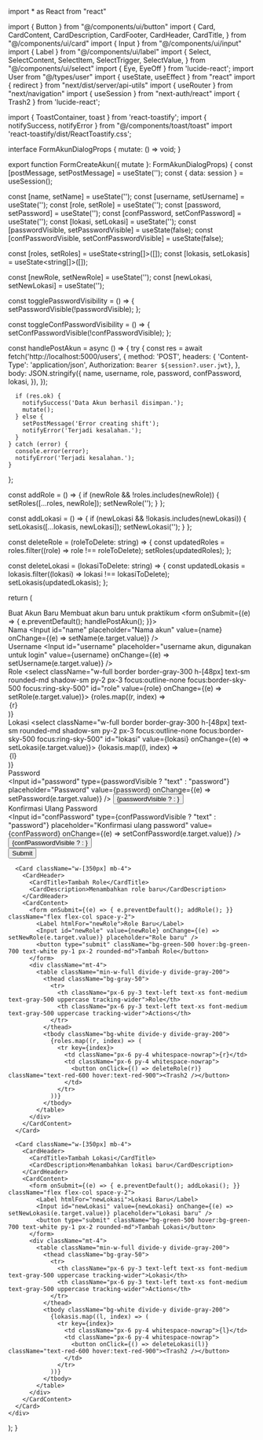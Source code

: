 import * as React from "react"

import { Button } from "@/components/ui/button"
import {
  Card,
  CardContent,
  CardDescription,
  CardFooter,
  CardHeader,
  CardTitle,
} from "@/components/ui/card"
import { Input } from "@/components/ui/input"
import { Label } from "@/components/ui/label"
import {
  Select,
  SelectContent,
  SelectItem,
  SelectTrigger,
  SelectValue,
} from "@/components/ui/select"
import { Eye, EyeOff } from 'lucide-react';
import User from "@/types/user"
import { useState, useEffect } from "react"
import { redirect } from "next/dist/server/api-utils"
import { useRouter } from "next/navigation"
import { useSession } from "next-auth/react"
import { Trash2 } from 'lucide-react';

import { ToastContainer, toast } from 'react-toastify';
import { notifySuccess, notifyError } from "@/components/toast/toast"
import 'react-toastify/dist/ReactToastify.css';

interface FormAkunDialogProps {
  mutate: () => void;
}

export function FormCreateAkun({ mutate }: FormAkunDialogProps) {
  const [postMessage, setPostMessage] = useState('');
  const { data: session } = useSession();

  const [name, setName] = useState('');
  const [username, setUsername] = useState('');
  const [role, setRole] = useState('');
  const [password, setPassword] = useState('');
  const [confPassword, setConfPassword] = useState('');
  const [lokasi, setLokasi] = useState('');
  const [passwordVisible, setPasswordVisible] = useState(false);
  const [confPasswordVisible, setConfPasswordVisible] = useState(false);

  const [roles, setRoles] = useState<string[]>([]);
  const [lokasis, setLokasis] = useState<string[]>([]);

  const [newRole, setNewRole] = useState('');
  const [newLokasi, setNewLokasi] = useState('');

  const togglePasswordVisibility = () => {
    setPasswordVisible(!passwordVisible);
  };

  const toggleConfPasswordVisibility = () => {
    setConfPasswordVisible(!confPasswordVisible);
  };

  const handlePostAkun = async () => {
    try {
      const res = await fetch('http://localhost:5000/users', {
        method: 'POST',
        headers: {
          'Content-Type': 'application/json',
          Authorization: `Bearer ${session?.user.jwt}`,
        },
        body: JSON.stringify({
          name,
          username,
          role,
          password,
          confPassword,
          lokasi,
        }),
      });

      if (res.ok) {
        notifySuccess('Data Akun berhasil disimpan.');
        mutate();
      } else {
        setPostMessage('Error creating shift');
        notifyError('Terjadi kesalahan.');
      }
    } catch (error) {
      console.error(error);
      notifyError('Terjadi kesalahan.');
    }
  };

  const addRole = () => {
    if (newRole && !roles.includes(newRole)) {
      setRoles([...roles, newRole]);
      setNewRole('');
    }
  };

  const addLokasi = () => {
    if (newLokasi && !lokasis.includes(newLokasi)) {
      setLokasis([...lokasis, newLokasi]);
      setNewLokasi('');
    }
  };

  const deleteRole = (roleToDelete: string) => {
    const updatedRoles = roles.filter((role) => role !== roleToDelete);
    setRoles(updatedRoles);
  };

  const deleteLokasi = (lokasiToDelete: string) => {
    const updatedLokasis = lokasis.filter((lokasi) => lokasi !== lokasiToDelete);
    setLokasis(updatedLokasis);
  };

  return (
    <div>
      <Card className="w-[350px] mb-4">
        <CardHeader>
          <CardTitle>Buat Akun Baru</CardTitle>
          <CardDescription>Membuat akun baru untuk praktikum</CardDescription>
        </CardHeader>
        <CardContent>
          <form onSubmit={(e) => { e.preventDefault(); handlePostAkun(); }}>
            <div className="grid w-full items-center gap-4">
              <div className="flex flex-col space-y-1.5">
                <Label htmlFor="name">Nama</Label>
                <Input id="name" placeholder="Nama akun" value={name} onChange={(e) => setName(e.target.value)} />
              </div>
              <div className="flex flex-col space-y-1.5">
                <Label htmlFor="username">Username</Label>
                <Input id="username" placeholder="username akun, digunakan untuk login" value={username} onChange={(e) => setUsername(e.target.value)} />
              </div>
              <div className="flex flex-col space-y-1.5">
                <Label htmlFor="role" className="font-medium text-sm">Role</Label>
                <select className="w-full border border-gray-300 h-[48px] text-sm rounded-md shadow-sm py-2 px-3 focus:outline-none focus:border-sky-500 focus:ring-sky-500" id="role" value={role} onChange={(e) => setRole(e.target.value)}>
                  {roles.map((r, index) => <option key={index} value={r}>{r}</option>)}
                </select>
              </div>
              <div className="flex flex-col space-y-1.5">
                <Label htmlFor="lokasi" className="font-medium text-sm">Lokasi</Label>
                <select className="w-full border border-gray-300 h-[48px] text-sm rounded-md shadow-sm py-2 px-3 focus:outline-none focus:border-sky-500 focus:ring-sky-500" id="lokasi" value={lokasi} onChange={(e) => setLokasi(e.target.value)}>
                  {lokasis.map((l, index) => <option key={index} value={l}>{l}</option>)}
                </select>
              </div>
              <div className="flex flex-col space-y-1.5">
                <Label htmlFor="password">Password</Label>
                <div className="relative">
                  <Input id="password" type={passwordVisible ? "text" : "password"} placeholder="Password" value={password} onChange={(e) => setPassword(e.target.value)} />
                  <button type="button" className="absolute inset-y-0 right-0 pr-3 flex items-center" onClick={togglePasswordVisibility}>
                    {passwordVisible ? <EyeOff color="gray" /> : <Eye color="gray" />}
                  </button>
                </div>
              </div>
              <div className="flex flex-col space-y-1.5">
                <Label htmlFor="confPassword">Konfirmasi Ulang Password</Label>
                <div className="relative">
                  <Input id="confPassword" type={confPasswordVisible ? "text" : "password"} placeholder="Konfirmasi ulang password" value={confPassword} onChange={(e) => setConfPassword(e.target.value)} />
                  <button type="button" className="absolute inset-y-0 right-0 pr-3 flex items-center" onClick={toggleConfPasswordVisibility}>
                    {confPasswordVisible ? <EyeOff color="gray" /> : <Eye color="gray" />}
                  </button>
                </div>
              </div>
            </div>
            <div className="mt-5 mr-4">
              <button className="bg-blue-500 hover:bg-blue-700 text-white md:h-[48px] h-[64px] md:text-md text-md font-medium py-2 px-4 rounded-md">Submit</button>
            </div>
          </form>
        </CardContent>
      </Card>

      <Card className="w-[350px] mb-4">
        <CardHeader>
          <CardTitle>Tambah Role</CardTitle>
          <CardDescription>Menambahkan role baru</CardDescription>
        </CardHeader>
        <CardContent>
          <form onSubmit={(e) => { e.preventDefault(); addRole(); }} className="flex flex-col space-y-2">
            <Label htmlFor="newRole">Role Baru</Label>
            <Input id="newRole" value={newRole} onChange={(e) => setNewRole(e.target.value)} placeholder="Role baru" />
            <button type="submit" className="bg-green-500 hover:bg-green-700 text-white py-1 px-2 rounded-md">Tambah Role</button>
          </form>
          <div className="mt-4">
            <table className="min-w-full divide-y divide-gray-200">
              <thead className="bg-gray-50">
                <tr>
                  <th className="px-6 py-3 text-left text-xs font-medium text-gray-500 uppercase tracking-wider">Role</th>
                  <th className="px-6 py-3 text-left text-xs font-medium text-gray-500 uppercase tracking-wider">Actions</th>
                </tr>
              </thead>
              <tbody className="bg-white divide-y divide-gray-200">
                {roles.map((r, index) => (
                  <tr key={index}>
                    <td className="px-6 py-4 whitespace-nowrap">{r}</td>
                    <td className="px-6 py-4 whitespace-nowrap">
                      <button onClick={() => deleteRole(r)} className="text-red-600 hover:text-red-900"><Trash2 /></button>
                    </td>
                  </tr>
                ))}
              </tbody>
            </table>
          </div>
        </CardContent>
      </Card>

      <Card className="w-[350px] mb-4">
        <CardHeader>
          <CardTitle>Tambah Lokasi</CardTitle>
          <CardDescription>Menambahkan lokasi baru</CardDescription>
        </CardHeader>
        <CardContent>
          <form onSubmit={(e) => { e.preventDefault(); addLokasi(); }} className="flex flex-col space-y-2">
            <Label htmlFor="newLokasi">Lokasi Baru</Label>
            <Input id="newLokasi" value={newLokasi} onChange={(e) => setNewLokasi(e.target.value)} placeholder="Lokasi baru" />
            <button type="submit" className="bg-green-500 hover:bg-green-700 text-white py-1 px-2 rounded-md">Tambah Lokasi</button>
          </form>
          <div className="mt-4">
            <table className="min-w-full divide-y divide-gray-200">
              <thead className="bg-gray-50">
                <tr>
                  <th className="px-6 py-3 text-left text-xs font-medium text-gray-500 uppercase tracking-wider">Lokasi</th>
                  <th className="px-6 py-3 text-left text-xs font-medium text-gray-500 uppercase tracking-wider">Actions</th>
                </tr>
              </thead>
              <tbody className="bg-white divide-y divide-gray-200">
                {lokasis.map((l, index) => (
                  <tr key={index}>
                    <td className="px-6 py-4 whitespace-nowrap">{l}</td>
                    <td className="px-6 py-4 whitespace-nowrap">
                      <button onClick={() => deleteLokasi(l)} className="text-red-600 hover:text-red-900"><Trash2 /></button>
                    </td>
                  </tr>
                ))}
              </tbody>
            </table>
          </div>
        </CardContent>
      </Card>
    </div>
  );
}
